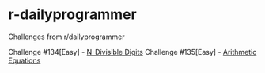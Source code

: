 r-dailyprogrammer
=================

Challenges from r/dailyprogrammer

Challenge #134[Easy] - [N-Divisible Digits](http://www.reddit.com/r/dailyprogrammer/comments/1jtryq/080613_challenge_134_easy_ndivisible_digits/)
Challenge #135[Easy] - [Arithmetic Equations](http://www.reddit.com/r/dailyprogrammer/comments/1k7s7p/081313_challenge_135_easy_arithmetic_equations/)
